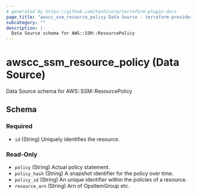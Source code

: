 ```yaml
---
# generated by https://github.com/hashicorp/terraform-plugin-docs
page_title: "awscc_ssm_resource_policy Data Source - terraform-provider-awscc"
subcategory: ""
description: |-
  Data Source schema for AWS::SSM::ResourcePolicy
---
```


# awscc_ssm_resource_policy (Data Source)

Data Source schema for AWS::SSM::ResourcePolicy



<!-- schema generated by tfplugindocs -->
## Schema

### Required

- `id` (String) Uniquely identifies the resource.

### Read-Only

- `policy` (String) Actual policy statement.
- `policy_hash` (String) A snapshot identifier for the policy over time.
- `policy_id` (String) An unique identifier within the policies of a resource.
- `resource_arn` (String) Arn of OpsItemGroup etc.
